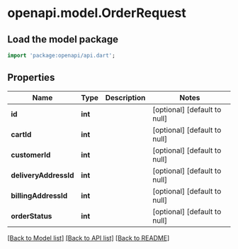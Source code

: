 # openapi.model.OrderRequest

## Load the model package
```dart
import 'package:openapi/api.dart';
```

## Properties
Name | Type | Description | Notes
------------ | ------------- | ------------- | -------------
**id** | **int** |  | [optional] [default to null]
**cartId** | **int** |  | [optional] [default to null]
**customerId** | **int** |  | [optional] [default to null]
**deliveryAddressId** | **int** |  | [optional] [default to null]
**billingAddressId** | **int** |  | [optional] [default to null]
**orderStatus** | **int** |  | [optional] [default to null]

[[Back to Model list]](../README.md#documentation-for-models) [[Back to API list]](../README.md#documentation-for-api-endpoints) [[Back to README]](../README.md)


